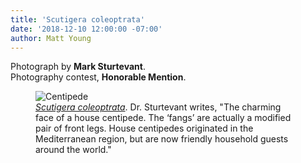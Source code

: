 ```yaml
---
title: 'Scutigera coleoptrata'
date: '2018-12-10 12:00:00 -07:00'
author: Matt Young
---
```

Photograph by **Mark Sturtevant**.<br/>
Photography contest, **Honorable Mention**.

<figure>
<img src="{{ site.baseurl }}/uploads/2018/Sturtevant.HouseCentipede.jpg" alt="Centipede"/>
<figcaption>
<a href="https://en.wikipedia.org/wiki/Scutigera_coleoptrata"><i>Scutigera coleoptrata</i></a>. Dr. Sturtevant writes, "The charming face of a house centipede. The ‘fangs’ are actually a modified pair of front legs. House centipedes originated in the Mediterranean region, but are now friendly household guests around the world."
</figcaption>
</figure>
